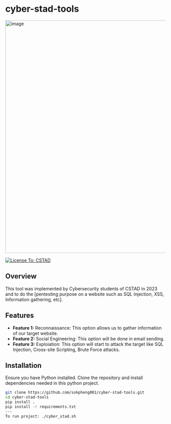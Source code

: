 # cyber-stad-tools

<img width="730" alt="image" src="https://github.com/sokpheng001/cyber-stad-tools/assets/126130178/6f9b593f-697e-40cd-8c2c-907df51bae83">

[![License To: CSTAD](<img width="730" alt="image" src="https://github.com/sokpheng001/cyber-stad-tools/assets/126130178/6f679a67-925a-4f9c-ae11-a835aa87dcdb">
)](https://cyber-stad.vercel.app/)

## Overview

This tool was implemented by Cybersecurity students of CSTAD in 2023 and to do the [pentesting purpose on a website such as SQL Injection, XSS, Information gathering, etc].

## Features

- **Feature 1:** Reconnaissance: This option allows us to gather information of our target website.
- **Feature 2:** Social Engineering: This option will be done in email sending.
- **Feature 3:** Exploiation: This option will start to attack the target like SQL Injection, Cross-site Scripting, Brute Force attacks.

## Installation

Ensure you have Python installed. Clone the repository and install dependencies needed in this python project.


```bash
git clone https://github.com/sokpheng001/cyber-stad-tools.git
cd cyber-stad-tools
pip install .
pip install -r requirements.txt
---
To run project: ./cyber_stad.sh
